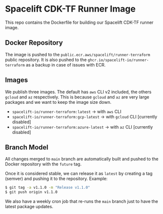 # Spacelift CDK-TF Runner Image

This repo contains the Dockerfile for building our Spacelift CDK-TF runner image.

## Docker Repository

The image is pushed to the `public.ecr.aws/spacelift/runner-terraform` public repository. It
is also pushed to the `ghcr.io/spacelift-io/runner-terraform` as a backup in case of issues
with ECR.

## Images

We publish three images. The default has `aws` CLI v2 included, the others
`gcloud` and `az` respectively.
This is because `gcloud` and `az` are very large packages and we want to keep the image size down.

- `spacelift-io/runner-terraform:latest` -> with `aws` CLI
- `spacelift-io/runner-terraform:gcp-latest` -> with `gcloud` CLI [currently disabled]
- `spacelift-io/runner-terraform:azure-latest` -> with `az` CLI [currently disabled]

## Branch Model

All changes merged to `main` branch are automatically built and pushed to the Docker repository with the `future` tag.

Once it is considered stable, we can release it as `latest` by creating a tag (semver) and pushing it to the
repository. Example:

```bash
$ git tag -a v1.1.0 -m "Release v1.1.0"
$ git push origin v1.1.0
```

We also have a weekly cron job that re-runs the `main` branch just to have the latest package updates.
